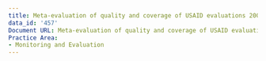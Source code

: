 ```yaml
---
title: Meta-evaluation of quality and coverage of USAID evaluations 2009-2012
data_id: '457'
Document URL: Meta-evaluation of quality and coverage of USAID evaluations 2009-2012
Practice Area:
- Monitoring and Evaluation
---
```


